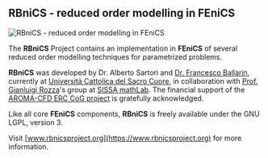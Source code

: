 ## RBniCS - reduced order modelling in FEniCS ##
![RBniCS - reduced order modelling in FEniCS](https://www.rbnicsproject.org/_images/rbnics-logo-small.png "RBniCS - reduced order modelling in FEniCS")

The **RBniCS** Project contains an implementation in **FEniCS** of several reduced order modelling techniques for parametrized problems.

**RBniCS** was developed by Dr. Alberto Sartori and [Dr. Francesco Ballarin](https://www.francescoballarin.it), currently at [Università Cattolica del Sacro Cuore](https://www.unicatt.it/), in collaboration with [Prof. Gianluigi Rozza](https://people.sissa.it/~grozza/)'s group at [SISSA mathLab](http://mathlab.sissa.it/). The financial support of the [AROMA-CFD ERC CoG project](https://people.sissa.it/~grozza/aroma-cfd/) is gratefully acknowledged.

Like all core **FEniCS** components, **RBniCS** is freely available under the GNU LGPL, version 3.

Visit [www.rbnicsproject.org](https://www.rbnicsproject.org) for more information.
